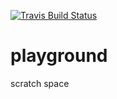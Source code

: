 [![Travis Build Status](https://travis-ci.org/googlefonts/nototools.svg)](https://travis-ci.org/googlefonts/nototools)

# playground
scratch space
